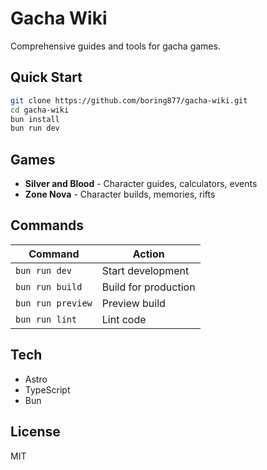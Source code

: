 # Gacha Wiki

Comprehensive guides and tools for gacha games.

## Quick Start

```bash
git clone https://github.com/boring877/gacha-wiki.git
cd gacha-wiki
bun install
bun run dev
```

## Games

- **Silver and Blood** - Character guides, calculators, events
- **Zone Nova** - Character builds, memories, rifts

## Commands

| Command           | Action               |
| ----------------- | -------------------- |
| `bun run dev`     | Start development    |
| `bun run build`   | Build for production |
| `bun run preview` | Preview build        |
| `bun run lint`    | Lint code            |

## Tech

- Astro
- TypeScript
- Bun

## License

MIT
